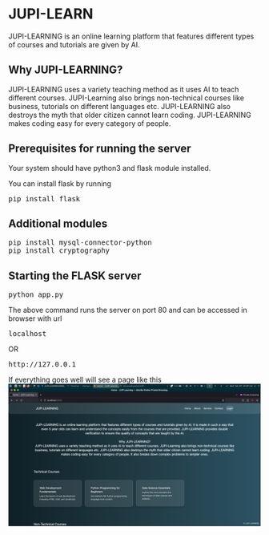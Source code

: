 # JUPI-LEARN
JUPI-LEARNING is an online learning platform that features different types of courses and tutorials are given by AI.

## Why JUPI-LEARNING?
JUPI-LEARNING uses a variety teaching method as it uses AI to teach different courses. JUPI-Learning also brings non-technical courses like business, tutorials on different languages etc. JUPI-LEARNING also destroys the myth that older citizen cannot learn coding. JUPI-LEARNING makes coding easy for every category of people.

## Prerequisites for running the server
Your system should have python3 and flask module installed.

You can install flask by running
<pre>
pip install flask
</pre>

## Additional modules
<pre>
pip install mysql-connector-python
pip install cryptography
</pre>

## Starting the FLASK server
<pre>python app.py</pre>
The above command runs the server on port 80 and can be accessed in browser with url
<pre>localhost</pre>
OR
<pre>http://127.0.0.1</pre>

If everything goes well will see a page like this
![Image of django webserver running at port 80](screenshots/running-flask.png?raw=true)
